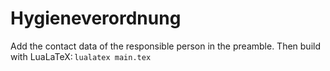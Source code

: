 # Hygieneverordnung

Add the contact data of the responsible person in the preamble.
Then build with LuaLaTeX: `lualatex main.tex`
